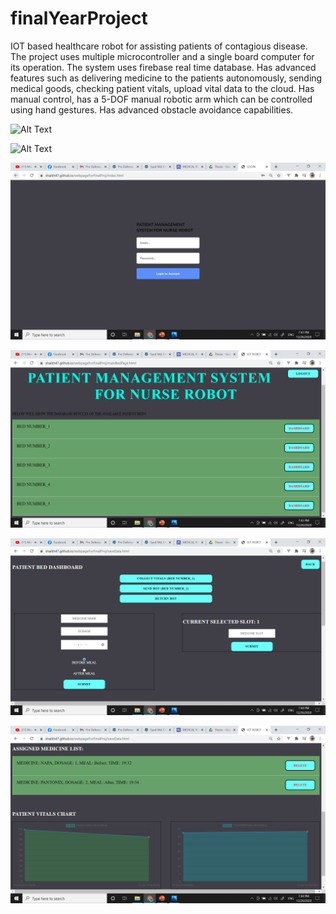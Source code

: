 # finalYearProject
IOT based healthcare robot for assisting patients of contagious disease. 
The project uses multiple microcontroller and a single board computer for its operation. 
The system uses firebase real time database.
Has advanced features such as delivering medicine to the patients autonomously, sending medical goods, checking patient vitals, upload vital data to the cloud. 
Has manual control, has a 5-DOF manual robotic arm which can be controlled using hand gestures. 
Has advanced obstacle avoidance capabilities.



![Alt Text](https://github.com/shaikh47/Health-Care-Robot/blob/master/screenshot/IMG_20201226_184937.jpg)

![Alt Text](https://github.com/shaikh47/Health-Care-Robot/blob/master/screenshot/IMG_20201226_192208.jpg)

![Alt Text](https://github.com/shaikh47/Health-Care-Robot/blob/master/screenshot/login.PNG)

![Alt Text](https://github.com/shaikh47/Health-Care-Robot/blob/master/screenshot/bedlist.PNG)

![Alt Text](https://github.com/shaikh47/Health-Care-Robot/blob/master/screenshot/medEntry.PNG)

![Alt Text](https://github.com/shaikh47/Health-Care-Robot/blob/master/screenshot/graph.PNG)
